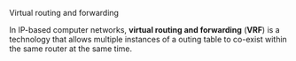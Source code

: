 Virtual routing and forwarding

In IP-based computer networks, **virtual routing and forwarding** (**VRF**) is a technology that allows multiple instances of a outing table to co-exist within the same router at the same time.